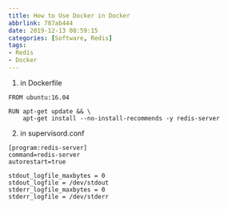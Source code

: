 ```yaml
---
title: How to Use Docker in Docker
abbrlink: 787ab444
date: 2019-12-13 08:59:15
categories: [Software, Redis]
tags:
- Redis
- Docker
---
```

1. in Dockerfile
```
FROM ubuntu:16.04

RUN apt-get update && \
    apt-get install --no-install-recommends -y redis-server
```

2. in supervisord.conf
```
[program:redis-server]
command=redis-server
autorestart=true

stdout_logfile_maxbytes = 0
stdout_logfile = /dev/stdout
stderr_logfile_maxbytes = 0
stderr_logfile = /dev/stderr
```